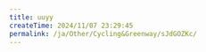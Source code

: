 ```yaml
---
title: uuyy
createTime: 2024/11/07 23:29:45
permalink: /ja/Other/Cycling&Greenway/sJdGOZKc/
---
```

